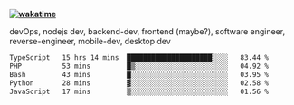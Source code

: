 **[![wakatime](https://wakatime.com/badge/user/87646243-158a-4241-a3cb-668e1fa2dbb8.svg)](https://wakatime.com/@87646243-158a-4241-a3cb-668e1fa2dbb8?style=plastic)**


devOps, nodejs dev, backend-dev, frontend (maybe?), software engineer, reverse-engineer, mobile-dev, desktop dev

<!--START_SECTION:waka-->

```txt
TypeScript   15 hrs 14 mins  █████████████████████░░░░   83.44 %
PHP          53 mins         █▒░░░░░░░░░░░░░░░░░░░░░░░   04.92 %
Bash         43 mins         █░░░░░░░░░░░░░░░░░░░░░░░░   03.95 %
Python       28 mins         ▓░░░░░░░░░░░░░░░░░░░░░░░░   02.58 %
JavaScript   17 mins         ▒░░░░░░░░░░░░░░░░░░░░░░░░   01.56 %
```

<!--END_SECTION:waka-->

